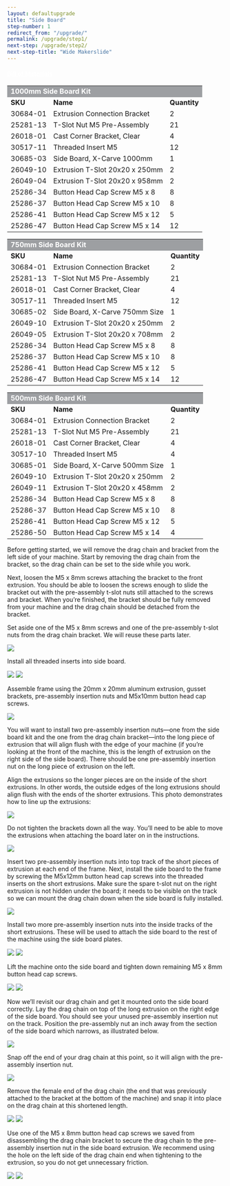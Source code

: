 ```yaml
---
layout: defaultupgrade
title: "Side Board"
step-number: 1
redirect_from: "/upgrade/"
permalink: /upgrade/step1/
next-step: /upgrade/step2/
next-step-title: "Wide Makerslide"
---
```


<div class="bom">
<div class="panel-group" id="side-board-accordion" role="tablist" aria-multiselectable="true">
<div class="panel panel-default">
<a data-toggle="collapse" data-parent="#side-board-accordion" href="#side-board" aria-expanded="false" aria-controls="side-board" style="color:#fff;background:#9D9FA2" class="panel-heading" role="tab" id="side-board-header">
<h4 class="panel-title">
<strong>Bill of Materials</strong>
</h4>
<div class="expand-icons">
<i class="fa fa-plus"></i>
<i class="fa fa-minus"></i>
</div>
</a>
<div id="side-board" class="panel-collapse collapse" role="tabpanel" aria-labelledby="side-board-header">
<div class="panel-body">

<table>
  <tr>
    <td style="color:#fff;background: #9D9FA2" colspan="3">
      <b>1000mm Side Board Kit</b>
    </td>
  </tr>
  <tr>
    <td>
      <b>SKU</b>
    </td>
    <td>
      <b>Name</b>
    </td>
    <td>
      <b>Quantity</b>
    </td>
  </tr>
  <tr>
    <td>
      30684-01
    </td>
    <td>
      Extrusion Connection Bracket
    </td>
    <td>
      2
    </td>
  </tr>
  <tr>
    <td>
      25281-13
    </td>
    <td>
      T-Slot Nut M5 Pre-Assembly
    </td>
    <td>
      21
    </td>
  </tr>
  <tr>
    <td>
      26018-01
    </td>
    <td>
      Cast Corner Bracket, Clear
    </td>
    <td>
      4
    </td>
  </tr>
  <tr>
    <td>
      30517-11
    </td>
    <td>
      Threaded Insert M5
    </td>
    <td>
      12
    </td>
  </tr>
  <tr>
    <td>
      30685-03
    </td>
    <td>
      Side Board, X-Carve 1000mm
    </td>
    <td>
      1
    </td>
  </tr>
  <tr>
    <td>
      26049-10
    </td>
    <td>
      Extrusion T-Slot 20x20 x 250mm
    </td>
    <td>
      2
    </td>
  </tr>
  <tr>
    <td>
      26049-04
    </td>
    <td>
      Extrusion T-Slot 20x20 x 958mm
    </td>
    <td>
      2
    </td>
  </tr>
  <tr>
    <td>
      25286-34
    </td>
    <td>
      Button Head Cap Screw M5 x 8
    </td>
    <td>
      8
    </td>
  </tr>
  <tr>
    <td>
      25286-37
    </td>
    <td>
      Button Head Cap Screw M5 x 10
    </td>
    <td>
      8
    </td>
  </tr>
  <tr>
    <td>
      25286-41
    </td>
    <td>
      Button Head Cap Screw M5 x 12
    </td>
    <td>
      5
    </td>
  </tr>
  <tr>
    <td>
      25286-47
    </td>
    <td>
      Button Head Cap Screw M5 x 14
    </td>
    <td>
      12
    </td>
  </tr>
</table>
<table>
  <tr>
    <td style="color:#fff;background: #9D9FA2" colspan="3">
      <b>750mm Side Board Kit</b>
    </td>
  </tr>
  <tr>
    <td>
      <b>SKU</b>
    </td>
    <td>
      <b>Name</b>
    </td>
    <td>
      <b>Quantity</b>
    </td>
  </tr>
  <tr>
    <td>
      30684-01
    </td>
    <td>
      Extrusion Connection Bracket
    </td>
    <td>
      2
    </td>
  </tr>
  <tr>
    <td>
      25281-13
    </td>
    <td>
      T-Slot Nut M5 Pre-Assembly
    </td>
    <td>
      21
    </td>
  </tr>
  <tr>
    <td>
      26018-01
    </td>
    <td>
      Cast Corner Bracket, Clear
    </td>
    <td>
      4
    </td>
  </tr>
  <tr>
    <td>
      30517-11
    </td>
    <td>
      Threaded Insert M5
    </td>
    <td>
      12
    </td>
  </tr>
  <tr>
    <td>
      30685-02
    </td>
    <td>
      Side Board, X-Carve 750mm Size
    </td>
    <td>
      1
    </td>
  </tr>
  <tr>
    <td>
      26049-10
    </td>
    <td>
      Extrusion T-Slot 20x20 x 250mm
    </td>
    <td>
      2
    </td>
  </tr>
  <tr>
    <td>
      26049-05
    </td>
    <td>
      Extrusion T-Slot 20x20 x 708mm
    </td>
    <td>
      2
    </td>
  </tr>
  <tr>
    <td>
      25286-34
    </td>
    <td>
      Button Head Cap Screw M5 x 8
    </td>
    <td>
      8
    </td>
  </tr>
  <tr>
    <td>
      25286-37
    </td>
    <td>
      Button Head Cap Screw M5 x 10
    </td>
    <td>
      8
    </td>
  </tr>
  <tr>
    <td>
      25286-41
    </td>
    <td>
      Button Head Cap Screw M5 x 12
    </td>
    <td>
      5
    </td>
  </tr>
  <tr>
    <td>
      25286-47
    </td>
    <td>
      Button Head Cap Screw M5 x 14
    </td>
    <td>
      12
    </td>
  </tr>
</table>
<table>
  <tr>
    <td style="color:#fff;background: #9D9FA2" colspan="3">
      <b>500mm Side Board Kit</b>
    </td>
  </tr>
  <tr>
    <td>
      <b>SKU</b>
    </td>
    <td>
      <b>Name</b>
    </td>
    <td>
      <b>Quantity</b>
    </td>
  </tr>
  <tr>
    <td>
      30684-01
    </td>
    <td>
      Extrusion Connection Bracket
    </td>
    <td>
      2
    </td>
  </tr>
  <tr>
    <td>
      25281-13
    </td>
    <td>
      T-Slot Nut M5 Pre-Assembly
    </td>
    <td>
      21
    </td>
  </tr>
  <tr>
    <td>
      26018-01
    </td>
    <td>
      Cast Corner Bracket, Clear
    </td>
    <td>
      4
    </td>
  </tr>
  <tr>
    <td>
      30517-10
    </td>
    <td>
      Threaded Insert M5
    </td>
    <td>
      4
    </td>
  </tr>
  <tr>
    <td>
      30685-01
    </td>
    <td>
      Side Board, X-Carve 500mm Size
    </td>
    <td>
      1
    </td>
  </tr>
  <tr>
    <td>
      26049-10
    </td>
    <td>
      Extrusion T-Slot 20x20 x 250mm
    </td>
    <td>
      2
    </td>
  </tr>
  <tr>
    <td>
      26049-11
    </td>
    <td>
      Extrusion T-Slot 20x20 x 458mm
    </td>
    <td>
      2
    </td>
  </tr>
  <tr>
    <td>
      25286-34
    </td>
    <td>
      Button Head Cap Screw M5 x 8
    </td>
    <td>
      8
    </td>
  </tr>
  <tr>
    <td>
      25286-37
    </td>
    <td>
      Button Head Cap Screw M5 x 10
    </td>
    <td>
      8
    </td>
  </tr>
  <tr>
    <td>
      25286-41
    </td>
    <td>
      Button Head Cap Screw M5 x 12
    </td>
    <td>
      5
    </td>
  </tr>
  <tr>
    <td>
      25286-50
    </td>
    <td>
      Button Head Cap Screw M5 x 14
    </td>
    <td>
      4
    </td>
  </tr>
</table>
</div>
</div>
</div>
</div>
</div>


Before getting started, we will remove the drag chain and bracket from the left side of your machine. Start by removing the drag chain from the bracket, so the drag chain can be set to the side while you work.

Next, loosen the M5 x 8mm screws attaching the bracket to the front extrusion. You should be able to loosen the screws enough to slide the bracket out with the pre-assembly t-slot nuts still attached to the screws and bracket. When you’re finished, the bracket should be fully removed from your machine and the drag chain should be detached from the bracket.

Set aside one of the M5 x 8mm screws and one of the pre-assembly t-slot nuts from the drag chain bracket. We will reuse these parts later. 

<img src="../photo/jpfs_DSC3452.jpg">

Install all threaded inserts into side board. 

<img src="../photo/jpfs_DSC2932.jpg">
<img src="../photo/P4220538jpg01.jpg">

Assemble frame using the 20mm x 20mm aluminum extrusion, gusset brackets, pre-assembly insertion nuts and M5x10mm button head cap screws. 

<img src="../photo/P4220540jpg03.jpg">

You will want to install two pre-assembly insertion nuts—one from the side board kit and the one from the drag chain bracket—into the long piece of extrusion that will align flush with the edge of your machine (if you’re looking at the front of the machine, this is the length of extrusion on the right side of the side board). There should be one pre-assembly insertion nut on the long piece of extrusion on the left. 

Align the extrusions so the longer pieces are on the inside of the short extrusions. In other words, the outside edges of the long extrusions should align flush with the ends of the shorter extrusions. This photo demonstrates how to line up the extrusions:

<img src="../photo/P4220545jpg08.jpg">

Do not tighten the brackets down all the way. You’ll need to be able to move the extrusions when attaching the board later on in the instructions. 

<img src="../photo/P4220548jpg11.jpg">

Insert two pre-assembly insertion nuts into top track of the short pieces of extrusion at each end of the frame. Next, install the side board to the frame by screwing the M5x12mm button head cap screws into the threaded inserts on the short extrusions. Make sure the spare t-slot nut on the right extrusion is not hidden under the board; it needs to be visible on the track so we can mount the drag chain down when the side board is fully installed.

<img src="../photo/jpfs_DSC2935.jpg">

Install two more pre-assembly insertion nuts into the inside tracks of the short extrusions. These will be used to attach the side board to the rest of the machine using the side board plates.

<img src="../photo/P4220549jpg12.jpg">
<img src="../photo/P4220559jpg22.jpg">


Lift the machine onto the side board and tighten down remaining M5 x 8mm button head cap screws.

<img src="../photo/P4220560jpg23.jpg">
<img src="../photo/P4220563jpg26.jpg">

Now we’ll revisit our drag chain and get it mounted onto the side board correctly. 
Lay the drag chain on top of the long extrusion on the right edge of the side board. You should see your unused pre-assembly insertion nut on the track. Position the pre-assembly nut an inch away from the section of the side board which narrows, as illustrated below. 

<img src="../photo/jpfs_DSC3454.jpg">

Snap off the end of your drag chain at this point, so it will align with the pre-assembly insertion nut. 

<img src="../photo/jpfs_DSC3449.jpg">

Remove the female end of the drag chain (the end that was previously attached to the bracket at the bottom of the machine) and snap it into place on the drag chain at this shortened length. 

<img src="../photo/jpfs_DSC3451.jpg">
<img src="../photo/jpfs_DSC3448.jpg">

Use one of the M5 x 8mm button head cap screws we saved from disassembling the drag chain bracket to secure the drag chain to the pre-assembly insertion nut in the side board extrusion. We recommend using the hole on the left side of the drag chain end when tightening to the extrusion, so you do not get unnecessary friction. 

<img src="../photo/jpfs_DSC3447.jpg">
<img src="../photo/jpfs_DSC3446.jpg">